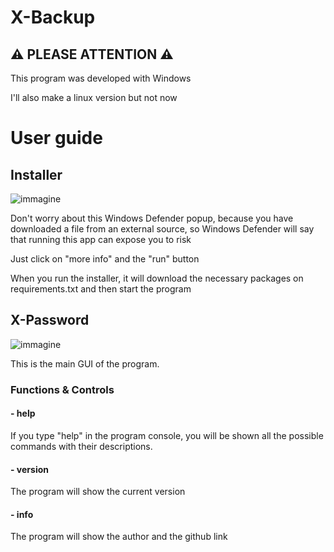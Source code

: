 # X-Backup

## ⚠ PLEASE ATTENTION ⚠
This program was developed with Windows

I'll also make a linux version but not now

# User guide 
## Installer
![immagine](https://github.com/Fedi6431/X-password/assets/102946457/b56c763b-ae0c-48df-b546-83be257919a3)

Don't worry about this Windows Defender popup, because you have downloaded a file from an external source, so Windows Defender will say that running this app can expose you to risk

Just click on "more info" and the "run" button

When you run the installer, it will download the necessary packages on requirements.txt and then start the program

## X-Password
![immagine](https://github.com/Fedi6431/X-password/assets/102946457/921f0629-3609-47ab-90ff-6de5b3f2d884)

This is the main GUI of the program.

### Functions & Controls

#### - help
If you type "help" in the program console, you will be shown all the possible commands with their descriptions.

#### - version
The program will show the current version

#### - info
The program will show the author and the github link

